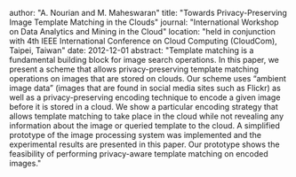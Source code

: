 author: "A. Nourian and M. Maheswaran"
title: "Towards Privacy-Preserving Image Template Matching in the Clouds"
journal: "International Workshop on Data Analytics and Mining in the Cloud"
location: "held in conjunction with 4th IEEE International Conference on Cloud Computing (CloudCom), Taipei, Taiwan"
date: 2012-12-01
abstract: "Template matching is a fundamental building block for image search operations. In this paper, we present a scheme that allows privacy-preserving template matching operations on images that are stored on clouds. Our scheme uses “ambient image data” (images that are found in social media sites such as Flickr) as well as a privacy-preserving encoding technique to encode a given image before it is stored in a cloud. We show a particular encoding strategy that allows template matching to take place in the cloud while not revealing any information about the image or queried template to the cloud. A simplified prototype of the image processing system was implemented and the experimental results are presented in this paper. Our prototype shows the feasibility of performing privacy-aware template matching on encoded images."